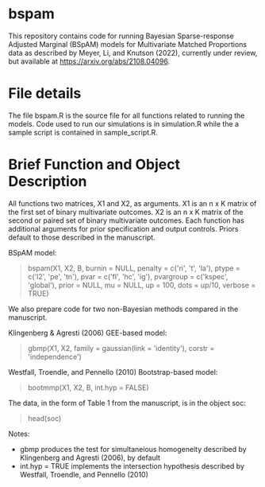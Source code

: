# bspam
This repository contains code for running Bayesian Sparse-response Adjusted Marginal (BSpAM) models for Multivariate Matched Proportions data as described by Meyer, Li, and Knutson (2022), currently under review, but available at https://arxiv.org/abs/2108.04096.

# File details
The file bspam.R is the source file for all functions related to running the models. Code used to run our simulations is in simulation.R while the a sample script is contained in sample_script.R.

# Brief Function and Object Description
All functions two matrices, X1 and X2, as arguments. X1 is an n x K matrix of the first set of binary multivariate outcomes. X2 is an n x K matrix of the second or paired set of binary multivariate outcomes. Each function has additional arguments for prior specification and output controls. Priors default to those described in the manuscript.

BSpAM model:

> bspam(X1, X2, B, burnin = NULL, penalty = c('ri', 't', 'la'), ptype = c('l2', 'pe', 'tn'), pvar = c('fl', 'hc', 'ig'), 
      pvargroup = c('kspec', 'global'), prior = NULL, mu = NULL, up = 100, dots = up/10, verbose = TRUE)

We also prepare code for two non-Bayesian methods compared in the manuscript.

Klingenberg & Agresti (2006) GEE-based model:

> gbmp(X1, X2, family = gaussian(link = 'identity'), corstr = 'independence')

Westfall, Troendle, and Pennello (2010) Bootstrap-based model:

> bootmmp(X1, X2, B, int.hyp = FALSE)

The data, in the form of Table 1 from the manuscript, is in the object soc:

> head(soc)

Notes:
- gbmp produces the test for simultaneious homogeneity described by Klingenberg and Agresti (2006), by default
- int.hyp = TRUE implements the intersection hypothesis described by Westfall, Troendle, and Pennello (2010)
